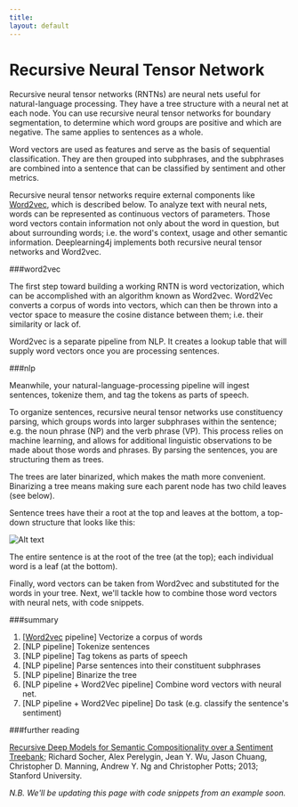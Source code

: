 ```yaml
---
title: 
layout: default
---
```


# Recursive Neural Tensor Network

Recursive neural tensor networks (RNTNs) are neural nets useful for natural-language processing. They have a tree structure with a neural net at each node. You can use recursive neural tensor networks for boundary segmentation, to determine which word groups are positive and which are negative. The same applies to sentences as a whole. 

Word vectors are used as features and serve as the basis of sequential classification. They are then grouped into subphrases, and the subphrases are combined into a sentence that can be classified by sentiment and other metrics. 

Recursive neural tensor networks require external components like [Word2vec](http://deeplearning4j.org/word2vec.html), which is described below. To analyze text with neural nets, words can be represented as continuous vectors of parameters. Those word vectors contain information not only about the word in question, but about surrounding words; i.e. the word's context, usage and other semantic information. Deeplearning4j implements both recursive neural tensor networks and Word2vec. 

###word2vec

The first step toward building a working RNTN is word vectorization, which can be accomplished with an algorithm known as Word2vec. Word2Vec converts a corpus of words into vectors, which can then be thrown into a vector space to measure the cosine distance between them; i.e. their similarity or lack of.

Word2vec is a separate pipeline from NLP. It creates a lookup table that will supply word vectors once you are processing sentences. 

###nlp

Meanwhile, your natural-language-processing pipeline will ingest sentences, tokenize them, and tag the tokens as parts of speech. 

To organize sentences, recursive neural tensor networks use constituency parsing, which groups words into larger subphrases within the sentence; e.g. the noun phrase (NP) and the verb phrase (VP). This process relies on machine learning, and allows for additional linguistic observations to be made about those words and phrases. By parsing the sentences, you are structuring them as trees. 

The trees are later binarized, which makes the math more convenient. Binarizing a tree means making sure each parent node has two child leaves (see below).

Sentence trees have their a root at the top and leaves at the bottom, a top-down structure that looks like this:

![Alt text](../img/constituency_tree.jpg) 

The entire sentence is at the root of the tree (at the top); each individual word is a leaf (at the bottom). 

Finally, word vectors can be taken from Word2vec and substituted for the words in your tree. Next, we'll tackle how to combine those word vectors with neural nets, with code snippets.

###summary

1. [[Word2vec](http://deeplearning4j.org/word2vec.html) pipeline] Vectorize a corpus of words
2. [NLP pipeline] Tokenize sentences
3. [NLP pipeline] Tag tokens as parts of speech
4. [NLP pipeline] Parse sentences into their constituent subphrases
5. [NLP pipeline] Binarize the tree 
6. [NLP pipeline + Word2Vec pipeline] Combine word vectors with neural net.
7. [NLP pipeline + Word2Vec pipeline] Do task (e.g. classify the sentence's sentiment)

###further reading

[Recursive Deep Models for Semantic Compositionality over a Sentiment Treebank](http://nlp.stanford.edu/~socherr/EMNLP2013_RNTN.pdf); Richard Socher, Alex Perelygin, Jean Y. Wu, Jason Chuang,
Christopher D. Manning, Andrew Y. Ng and Christopher Potts; 2013; Stanford University.

*N.B. We'll be updating this page with code snippets from an example soon.*
